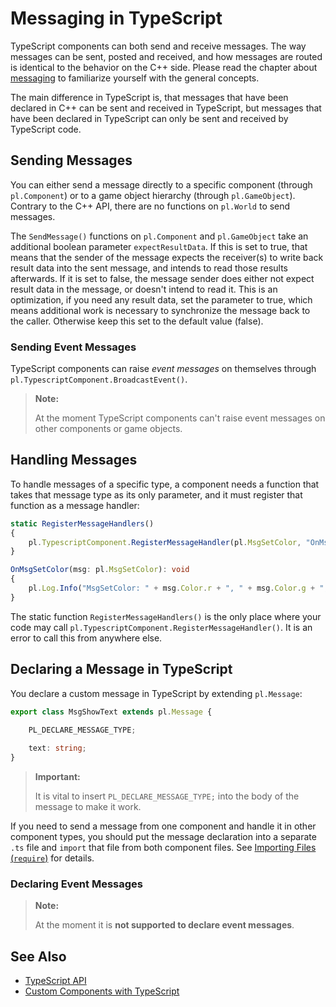 # Messaging in TypeScript

TypeScript components can both send and receive messages. The way messages can be sent, posted and received, and how messages are routed is identical to the behavior on the C++ side. Please read the chapter about [messaging](../../runtime/world/world-messaging.md) to familiarize yourself with the general concepts.

The main difference in TypeScript is, that messages that have been declared in C++ can be sent and received in TypeScript, but messages that have been declared in TypeScript can only be sent and received by TypeScript code.

## Sending Messages

You can either send a message directly to a specific component (through `pl.Component`) or to a game object hierarchy (through `pl.GameObject`). Contrary to the C++ API, there are no functions on `pl.World` to send messages.

The `SendMessage()` functions on `pl.Component` and `pl.GameObject` take an additional boolean parameter `expectResultData`. If this is set to true, that means that the sender of the message expects the receiver(s) to write back result data into the sent message, and intends to read those results afterwards. If it is set to false, the message sender does either not expect result data in the message, or doesn't intend to read it. This is an optimization, if you need any result data, set the parameter to true, which means additional work is necessary to synchronize the message back to the caller. Otherwise keep this set to the default value (false).

### Sending Event Messages

TypeScript components can raise *event messages* on themselves through `pl.TypescriptComponent.BroadcastEvent()`.

> **Note:**
>
> At the moment TypeScript components can't raise event messages on other components or game objects.

## Handling Messages

To handle messages of a specific type, a component needs a function that takes that message type as its only parameter, and it must register that function as a message handler:

```typescript
static RegisterMessageHandlers()
{
    pl.TypescriptComponent.RegisterMessageHandler(pl.MsgSetColor, "OnMsgSetColor");
}

OnMsgSetColor(msg: pl.MsgSetColor): void
{
    pl.Log.Info("MsgSetColor: " + msg.Color.r + ", " + msg.Color.g + ", " + msg.Color.b + ", " + msg.Color.a);
}
```

The static function `RegisterMessageHandlers()` is the only place where your code may call `pl.TypescriptComponent.RegisterMessageHandler()`. It is an error to call this from anywhere else.

## Declaring a Message in TypeScript

You declare a custom message in TypeScript by extending `pl.Message`:

```typescript
export class MsgShowText extends pl.Message {

    PL_DECLARE_MESSAGE_TYPE;
    
    text: string;
}
```

> **Important:**
>
> It is vital to insert `PL_DECLARE_MESSAGE_TYPE;` into the body of the message to make it work.

If you need to send a message from one component and handle it in other component types, you should put the message declaration into a separate `.ts` file and `import` that file from both component files. See [Importing Files (`require`)](ts-api.md#importing-files-require) for details.

### Declaring Event Messages

> **Note:**
>
> At the moment it is **not supported to declare event messages**.

## See Also


* [TypeScript API](ts-api.md)
* [Custom Components with TypeScript](custom-ts-components.md)
